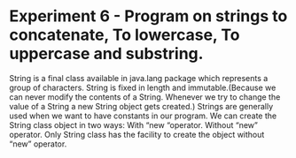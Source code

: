 # Experiment 6 -  Program on strings to concatenate, To lowercase, To uppercase and substring. 

String is a final class available in java.lang package which represents a group of characters. String is fixed in length and immutable.(Because we can never modify the contents of a String. Whenever we try to change the value of a String a new String object gets created.) Strings are generally used when we want to have constants in our program. 
We can create the String class object in two ways: With “new “operator. Without “new” operator. Only String class has the facility to create the object without “new” operator. 